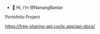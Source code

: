 - 👋 Hi, I’m @NanangBantar

Portofolio Project

https://free-sharing-api.cyclic.app/api-docs/

<!---
NanangBantar/NanangBantar is a ✨ special ✨ repository because its `README.md` (this file) appears on your GitHub profile.
You can click the Preview link to take a look at your changes.
--->
